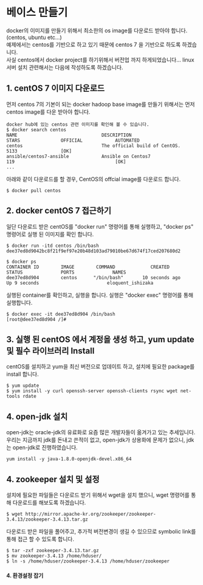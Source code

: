 # 베이스 만들기
docker의 이미지를 만들기 위해서 최소한의 os image를 다운로드 받아야 합니다. (centos, ubuntu etc...)  
예제에서는 centos를 기반으로 하고 있기 때문에 centos 7 을 기반으로 하도록 하겠습니다.  
사실 centos에서 docker project를 하기위해서 버전업 까지 하게되었습니다... linux 서버 설치 관련해서는 다음에 작성하도록 하겠습니다.  

## 1. centOS 7 이미지 다운로드
먼저 centos 7의 기본이 되는 docker hadoop base image를 만들기 위해서는 먼저 centos image를 다운 받아야 합니다.  
```{.text}
docker hub에 있는 centos 관련 이미지를 확인해 볼 수 있습니다.
$ docker search centos
NAME                               DESCRIPTION                                     STARS               OFFICIAL            AUTOMATED
centos                             The official build of CentOS.                   5133                [OK]
ansible/centos7-ansible            Ansible on Centos7                              119                                     [OK]
...
```
아래와 같이 다운로드를 할 경우, CentOS의 offcial image를 다운로드 합니다.  
```{.text}
$ docker pull centos
```

## 2. docker centOS 7 접근하기
일단 다운로드 받은 centOS를 "docker run" 명령어를 통해 실행하고, "docker ps" 명령어로 실행 된 이미지를 확인 합니다.
```{text}
$ docker run -itd centos /bin/bash
dee37ed8d9042bc8f21f9ef97e20b48d103ad79010be67d674f17ced207680d2

$ docker ps
CONTAINER ID        IMAGE        COMMAND             CREATED             STATUS              PORTS              NAMES
dee37ed8d904        centos      "/bin/bash"       10 seconds ago      Up 9 seconds                         eloquent_ishizaka
```
실행된 container를 확인하고, 실행을 합니다. 실행은 "docker exec" 명령어를 통해 실행합니다.
```{text}
$ docker exec -it dee37ed8d904 /bin/bash
[root@dee37ed8d904 /]#
```

## 3. 실행 된 centOS 에서 계정을 생성 하고, yum update 및 필수 라이브러리 Install
centOS를 설치하고 yum을 최신 버전으로 업데이트 하고, 설치에 필요한 package를 install 합니다.  
```{text}
$ yum update
$ yum install -y curl openssh-server openssh-clients rsync wget net-tools rdate

```

## 4. open-jdk 설치 
open-jdk는 oracle-jdk의 유료화로 요즘 많은 개발자들이 옮겨가고 있는 추세입니다.  
우리는 지금까지 jdk를 돈내고 쓴적이 없고, open-jdk가 상용화에 문제가 없으니, jdk는 open-jdk로 진행하였습니다.  
```{text}
yum install -y java-1.8.0-openjdk-devel.x86_64
```

## 4. zookeeper 설치 및 설정
설치에 필요한 파일들은 다운로드 받기 위해서 wget을 설치 했으니, wget 명령어를 통해 다운로드를 해보도록 하겠습니다.  
```{text}
$ wget http://mirror.apache-kr.org/zookeeper/zookeeper-3.4.13/zookeeper-3.4.13.tar.gz
```
다운로드 받은 파일을 풀어주고, 추가적 버전변경이 생길 수 있으므로 symbolic link를 통해 접근 할 수 있도록 합니다.
```{text}
$ tar -zxf zookeeper-3.4.13.tar.gz
$ mv zookeeper-3.4.13 /home/hduser/
$ ln -s /home/hduser/zookeeper-3.4.13 /home/hduser/zookeeper
```
#### 4. 환경설정 잡기
